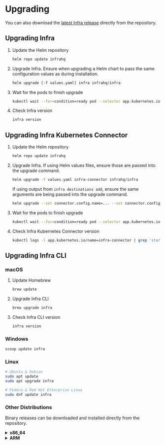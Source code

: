 # Upgrading

You can also download the [latest Infra release][1] directly from the repository.

## Upgrading Infra

1. Update the Helm repository

    ```bash
    helm repo update infrahq
    ```

2. Upgrade Infra. Ensure when upgrading a Helm chart to pass the same configuration values as during installation.

    ```bash
    helm upgrade [-f values.yaml] infra infrahq/infra
    ```

3. Wait for the pods to finish upgrade

    ```bash
    kubectl wait --for=condition=ready pod --selector app.kubernetes.io/name=infra-server
    ```

4. Check Infra version

    ```bash
    infra version
    ```

## Upgrading Infra Kubernetes Connector

1. Update the Helm repository

    ```bash
    helm repo update infrahq
    ```

2. Upgrade Infra. If using Helm values files, ensure those are passed into the upgrade command.

    ```bash
    helm upgrade -f values.yaml infra-connector infrahq/infra
    ```

    If using output from `infra destinations add`, ensure the same arguments are being passed into the upgrade command.

    ```bash
    helm upgrade --set connector.config.name=... --set connector.config.accessKey=... --set connector.config.server=... infra-connector infrahq/infra
    ```

3. Wait for the pods to finish upgrade

    ```bash
    kubectl wait --for=condition=ready pod --selector app.kubernetes.io/name=infra-connector
    ```

4. Check Infra Kubernetes Connector version

    ```bash
    kubectl logs -l app.kubernetes.io/name=infra-connector | grep 'starting infra'
    ```

## Upgrading Infra CLI

### macOS

1. Update Homebrew

    ```bash
    brew update
    ```

2. Upgrade Infra CLI

    ```bash
    brew upgrade infra
    ```

3. Check Infra CLI version

    ```bash
    infra version
    ```

### Windows

```powershell
scoop update infra
```

### Linux

```bash
# Ubuntu & Debian
sudo apt update
sudo apt upgrade infra
```

```bash
# Fedora & Red Hat Enterprise Linux
sudo dnf update infra
```

### Other Distributions

Binary releases can be downloaded and installed directly from the repository.

<details>
  <summary><strong>x86_64</strong></summary>

<!-- {x-release-please-start-version} -->
  ```bash
  LATEST=0.12.0
  curl -sSL https://github.com/infrahq/infra/releases/download/v$LATEST/infra_${LATEST}_linux_x86_64.zip
  unzip -d /usr/local/bin infra_${LATEST}_linux_x86_64.zip
  ```
<!-- {x-release-please-end} -->
</details>

<details>
  <summary><strong>ARM</strong></summary>

<!-- {x-release-please-start-version} -->
  ```bash
  LATEST=0.12.0
  curl -sSL https://github.com/infrahq/infra/releases/download/v$LATEST/infra_${LATEST}_linux_arm64.zip
  unzip -d /usr/local/bin infra_${LATEST}_linux_arm64.zip
  ```
<!-- {x-release-please-end} -->
</details>

[1]: https://github.com/infrahq/infra/releases/latest

